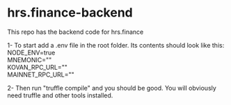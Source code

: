 # hrs.finance-backend
This repo has the backend code for hrs.finance <br />

1- To start add a .env file in the root folder. Its contents should look like this: <br />
NODE_ENV=true <br />
MNEMONIC="" <br />
KOVAN_RPC_URL="" <br />
MAINNET_RPC_URL="" <br />

2- Then run "truffle compile" and you should be good. You will obviously need truffle and other tools installed.
